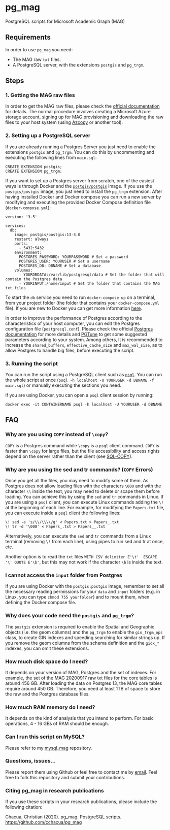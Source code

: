 # pg_mag
PostgreSQL scripts for Microsoft Academic Graph (MAG)

## Requirements
In order to use `pg_mag` you need:
- The MAG raw `txt` files.
- A PostgreSQL server, with the extensions `postgis` and `pg_trgm`.


## Steps

### 1. Getting the MAG raw files
In order to get the MAG raw files, please check the [official documentation](https://docs.microsoft.com/en-us/academic-services/graph/get-started-setup-provisioning) for details. The normal procedure involves creating a Microsoft Azure storage account, signing up for MAG provisioning and downloading the raw files to your host system (using [Azcopy](https://docs.microsoft.com/en-us/azure/storage/common/storage-use-azcopy-v10) or another tool).


### 2. Setting up a PostgreSQL server
If you are already running a Postgres Server you just need to enable the extensions `postgis` and `pg_trgm`. You can do this by uncommenting and executing the following lines from `main.sql`:

```
CREATE EXTENSION postgis;
CREATE EXTENSION pg_trgm;
```

If you want to set up a Postgres server from scratch, one of the easiest ways is through Docker and the [`postgis/postgis`](https://registry.hub.docker.com/r/postgis/postgis) image. If you use the `postgis/postgis` image, you just need to install the `pg_trgm` extension. After having installed Docker and Docker compose you can run a new server by modifying and executing the provided Docker Compose definition file (`docker-compose.yml`):

```
version: '3.5'

services:
  db:
    image: postgis/postgis:13-3.0
    restart: always
    ports:
      - 5432:5432
    environment:
      POSTGRES_PASSWORD: YOURPASSWORD # Set a password
      POSTGRES_USER: YOURUSER # Set a username
      POSTGRES_DB: DBNAME # Set a database
    volumes:
      - YOURDBDATA:/var/lib/postgresql/data # Set the folder that will contain the Postgres data
      - YOURINPUT:/home/input # Set the folder that contains the MAG txt files

```
To start the `db` service you need to run `docker-compose up` on a terminal, from your project folder (the folder that contains your `docker-compose.yml` file). If you are new to Docker you can get more information [here](https://docs.docker.com/compose/gettingstarted/).


In order to improve the performance of Postgres according to the characteristics of your host computer, you can edit the Postgres configuration file (`postgresql.conf`). Please check the official [Postgres documentation](https://registry.hub.docker.com/_/postgres/) for more details and [PGTune](https://pgtune.leopard.in.ua/#/) to get some suggested parameters according to your system. Among others, it is recommended to increase the `shared_buffers`, `effective_cache_size` and `max_wal_size`, as to allow Postgres to handle big files, before executing the script.

### 3. Running the script
You can run the script using a PostgreSQL client such as [`psql`](https://www.postgresql.org/docs/13/app-psql.html). You can run the whole script at once (`psql -h localhost -U YOURUSER -d DBNAME -f main.sql`) or manually executing the sections you need.

If you are using Docker, you can open a `psql` client session by running:
```
docker exec -it CONTAINERNAME psql -h localhost -U YOURUSER -d DBNAME
```


## FAQ

### Why are you using `COPY` instead of `\copy`?

`COPY` is a Postgres command while `\copy` is a `psql` client command. `COPY` is faster than `\copy` for large files, but the file accessibility and access rights depend on the server rather than the client (see [SQL-COPY](https://www.postgresql.org/docs/13/sql-copy.html)).

### Why are you using the sed and tr commands? (`COPY` Errors)
Once you get all the files, you may need to modify some of them. As Postgres does not allow loading files with the characters `\000` and with the character `\\` inside the text, you may need to delete or scape them before loading. You can achieve this by using the `sed` and `tr` commands in Linux. If you are using a `psql` client, you can execute Linux commands adding the  `\!` at the beginning of each line. For example, for modifying the `Papers.txt` file, you can execute inside a `psql` client the following lines:
```
\! sed -e 's/\\/\\\\/g' < Papers.txt > Papers_.txt
\! tr -d '\000' < Papers_.txt > Papers__.txt
```

Alternatively, you can execute the `sed` and `tr` commands from a Linux terminal (removing `\!` from each line), using pipes to run sed and tr at once, etc.

Another option is to read the `txt` files `WITH CSV delimiter E'\t'  ESCAPE '\' QUOTE E'\b'`, but this may not work if the character `\b` is inside the text.


### I cannot access the `input` folder from Postgres
If you are using Docker with the `postgis:postgis` image, remember to set all the necessary reading permissions for your `data` and `input` folders (e.g. in Linux, you can type `chmod 755 yourfolder`) and to mount them, when defining the Docker compose file.

### Why does your code need the `postgis` and `pg_trgm`?
The `postgis` extension is required to enable the Spatial and Geographic objects (i.e. the geom columns) and the `pg_trgm` to enable the `gin_trgm_ops` class, to create GIN indexes and speeding searching for similar strings up. If you remove the geom columns from the schema definition and the `gidx_*` indexes, you can omit these extensions.

### How much disk space do I need?
It depends on your version of MAG, Postgres and the set of indexes. For example, the set of the MAG 20200917 raw txt files for the core tables is around 456 GB. After loading the data on Postgres 13, the MAG core tables require around 450 GB. Therefore, you need at least 1TB of space to store the raw and the Postgres database files.

### How much RAM memory do I need?
It depends on the kind of analysis that you intend to perform. For basic operations, 4 - 16 GBs of RAM should be enough.  

### Can I run this script on MySQL? 

Please refer to my [mysql_mag](https://github.com/cchacua/mysql_mag) repository. 

### Questions, issues...

Please report them using Github or feel free to contact me by [email](ccdelgado@u-bordeaux.fr). Feel free to fork this repository and submit your contributions.

### Citing pg_mag in research publications
If you use these scripts in your research publications, please include the following citation:

Chacua, Christian (2020). pg_mag. PostgreSQL scripts. https://github.com/cchacua/pg_mag
